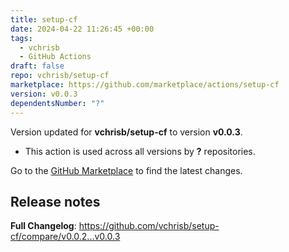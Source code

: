 ```yaml
---
title: setup-cf
date: 2024-04-22 11:26:45 +00:00
tags:
  - vchrisb
  - GitHub Actions
draft: false
repo: vchrisb/setup-cf
marketplace: https://github.com/marketplace/actions/setup-cf
version: v0.0.3
dependentsNumber: "?"
---
```



Version updated for **vchrisb/setup-cf** to version **v0.0.3**.
- This action is used across all versions by **?** repositories.

Go to the [GitHub Marketplace](https://github.com/marketplace/actions/setup-cf) to find the latest changes.

## Release notes

**Full Changelog**: https://github.com/vchrisb/setup-cf/compare/v0.0.2...v0.0.3
